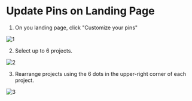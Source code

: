 # Update Pins on Landing Page

1. On you landing page, click "Customize your pins"

![1](./GitHubTips/1.png)

2. Select up to 6 projects.

![2](./GitHubTips/2.png)

3. Rearrange projects using the 6 dots in the upper-right corner of each project.

![3](./GitHubTips/3.png)

